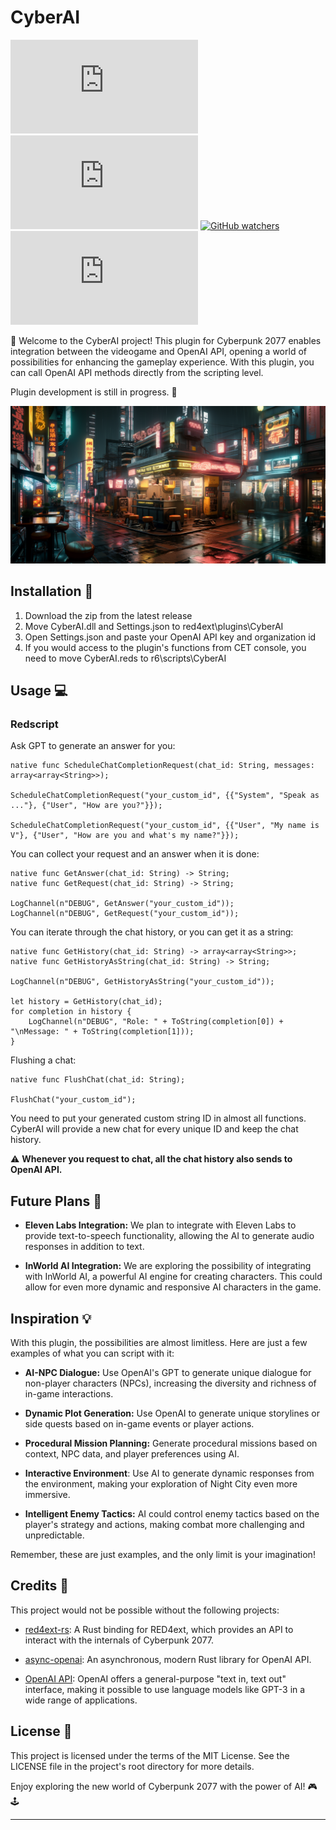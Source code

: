 # CyberAI

[![GitHub license](https://badgen.net/github/license/Naereen/Strapdown.js)](https://github.com/Naereen/StrapDown.js/blob/master/LICENSE) [![Latest release](https://badgen.net/github/release/Naereen/Strapdown.js)](https://github.com/Naereen/Strapdown.js/releases) [![GitHub watchers](https://badgen.net/github/watchers/Naereen/Strapdown.js/)](https://GitHub.com/Naereen/StrapDown.js/watchers/) [![GitHub stars](https://badgen.net/github/stars/Naereen/Strapdown.js)](https://GitHub.com/Naereen/StrapDown.js/stargazers/)

:robot: Welcome to the CyberAI project! This plugin for Cyberpunk 2077 enables integration between the videogame and OpenAI API, opening a world of possibilities for enhancing the gameplay experience. With this plugin, you can call OpenAI API methods directly from the scripting level.

Plugin development is still in progress. :construction:

![bg](bg.png)

## Installation :wrench:

1. Download the zip from the latest release
2. Move CyberAI.dll and Settings.json to red4ext\plugins\CyberAI
3. Open Settings.json and paste your OpenAI API key and organization id
4. If you would access to the plugin's functions from CET console, you need to move CyberAI.reds to r6\scripts\CyberAI

## Usage :computer:

### Redscript

Ask GPT to generate an answer for you:
```
native func ScheduleChatCompletionRequest(chat_id: String, messages: array<array<String>>);

ScheduleChatCompletionRequest("your_custom_id", {{"System", "Speak as ..."}, {"User", "How are you?"}});

ScheduleChatCompletionRequest("your_custom_id", {{"User", "My name is V"}, {"User", "How are you and what's my name?"}});
```

You can collect your request and an answer when it is done:
```
native func GetAnswer(chat_id: String) -> String;
native func GetRequest(chat_id: String) -> String;

LogChannel(n"DEBUG", GetAnswer("your_custom_id"));
LogChannel(n"DEBUG", GetRequest("your_custom_id"));
```

You can iterate through the chat history, or you can get it as a string:
```
native func GetHistory(chat_id: String) -> array<array<String>>;
native func GetHistoryAsString(chat_id: String) -> String;

LogChannel(n"DEBUG", GetHistoryAsString("your_custom_id"));

let history = GetHistory(chat_id);
for completion in history {
    LogChannel(n"DEBUG", "Role: " + ToString(completion[0]) + "\nMessage: " + ToString(completion[1]));
}
```

Flushing a chat:
```
native func FlushChat(chat_id: String);

FlushChat("your_custom_id");
```

You need to put your generated custom string ID in almost all functions. CyberAI will provide a new chat for every unique ID and keep the chat history. 

:warning: <b>Whenever you request to chat, all the chat history also sends to OpenAI API.</b>

## Future Plans :rocket:

- **Eleven Labs Integration:** We plan to integrate with Eleven Labs to provide text-to-speech functionality, allowing the AI to generate audio responses in addition to text.

- **InWorld AI Integration:** We are exploring the possibility of integrating with InWorld AI, a powerful AI engine for creating characters. This could allow for even more dynamic and responsive AI characters in the game.

## Inspiration :bulb:

With this plugin, the possibilities are almost limitless. Here are just a few examples of what you can script with it:

- **AI-NPC Dialogue:** Use OpenAI's GPT to generate unique dialogue for non-player characters (NPCs), increasing the diversity and richness of in-game interactions.

- **Dynamic Plot Generation:** Use OpenAI to generate unique storylines or side quests based on in-game events or player actions.

- **Procedural Mission Planning:** Generate procedural missions based on context, NPC data, and player preferences using AI.

- **Interactive Environment**: Use AI to generate dynamic responses from the environment, making your exploration of Night City even more immersive.

- **Intelligent Enemy Tactics:** AI could control enemy tactics based on the player's strategy and actions, making combat more challenging and unpredictable.

Remember, these are just examples, and the only limit is your imagination!

## Credits :link:

This project would not be possible without the following projects:

- [red4ext-rs](https://github.com/jac3km4/red4ext-rs): A Rust binding for RED4ext, which provides an API to interact with the internals of Cyberpunk 2077.

- [async-openai](https://github.com/64bit/async-openai): An asynchronous, modern Rust library for OpenAI API.

- [OpenAI API](https://openai.com/blog/openai-api): OpenAI offers a general-purpose "text in, text out" interface, making it possible to use language models like GPT-3 in a wide range of applications.

## License :bookmark:

This project is licensed under the terms of the MIT License. See the LICENSE file in the project's root directory for more details.

Enjoy exploring the new world of Cyberpunk 2077 with the power of AI! :video_game: :joystick:

---